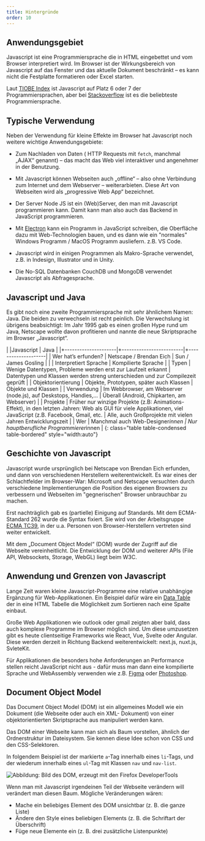 ```yaml
---
title: Hintergründe
order: 10
---
```


Anwendungsgebiet
----------------

Javascript ist eine Programmiersprache die in HTML eingebettet und vom Browser interpretiert wird. Im Browser ist der Wirkungsbereich von Javascript auf das Fenster und das aktuelle Dokument beschränkt – es kann nicht die Festplatte formatieren oder Excel starten.

Laut [TIOBE Index](https://www.tiobe.com/tiobe-index/) ist Javascript auf Platz 6 oder 7 der Programmiersprachen, aber bei [Stackoverflow](https://insights.stackoverflow.com/survey/2018/#technology) ist es die beliebteste Programmiersprache.

Typische Verwendung
-------------------

Neben der Verwendung für kleine Effekte im Browser hat Javascript noch weitere wichtige Anwendungsgebiete:

* Zum Nachladen von Daten ( HTTP Requests mit `fetch`, manchmal „AJAX“ genannt) – das macht das Web viel interaktiver und angenehmer in der Benutzung.

* Mit Javascript können Webseiten auch „offline“ – also ohne Verbindung zum Internet und dem Webserver – weiterarbieten. Diese Art von Webseiten wird als  „progressive Web App“  bezeichnet.

* Der Server Node JS ist ein (Web)Server, den man mit Javascript programmieren kann. Damit kann man also auch das Backend in JavaScript programmieren.

* Mit [Electron](https://www.electronjs.org/de/) kann ein Programm in JavaScript schreiben, die Oberfläche dazu mit Web-Technologien bauen, und es dann wie ein "normales" Windows Programm / MacOS Programm ausliefern. z.B. VS Code.

* Javascript wird in einigen Programmen als Makro-Sprache verwendet, z.B. in Indesign, Illustrator und in Unity.

* Die No-SQL Datenbanken CouchDB und MongoDB verwendet Javascript als Abfragesprache.


Javascript und Java
--------------------
Es gibt noch eine zweite Programmiersprache mit sehr ähnlichem Namen: Java. Die beiden zu verwechseln ist recht peinlich. Die Verwechslung ist übrigens beabsichtigt: Im Jahr 1995 gab es einen großen Hype rund um Java, Netscape wollte davon profitieren und nannte die neue Skriptsprache im Browser „Javascript“.



|                      |Javascript                | Java                |
|+---------------------|+-------------------------|+--------------------|
| Wer hat’s erfunden?  | Netscape / Brendan Eich  | Sun / James Gosling |
|                      | Interpretiert Sprache    | Kompilierte Sprache |
| Typen                | Wenige Datentypen, Probleme werden erst zur Laufzeit erkannt | Datentypen und Klassen werden streng unterschieden und zur Compilezeit geprüft |
|  Objektorientierung |  Objekte, Prototypen, später auch Klassen |  Objekte und Klassen |
| Verwendung           | Im Webbrowser, am Webserver (node.js), auf Deskstops, Handies,... | Überall (Android, Chipkarten, am Webserver) |
| Projekte | Früher nur winzige Projekte (z.B: Animations-Effekt),  in den letzten Jahren: Web als GUI für viele Applikationen, viel JavaScript (z.B. Facebook, Gmail, etc. | Alle, auch Großprojekte mit vielen Jahren Entwicklungszeit |
| Wer |  Manchmal auch Web-Designer*innen | Nur hauptberufliche Programmierer*innen |
{: class="table table-condensed table-bordered" style="width:auto"}


Geschichte von Javascript
--------------------------

Javascript wurde ursprünglich bei Netscape von Brendan Eich erfunden, und dann von verschiedenen Herstellern weiterentwickelt. Es war eines der Schlachtfelder im Browser-War: Microsoft und Netscape versuchten durch verschiedene Implementierungen die Position des eigenen Browsers zu verbessern und Webseiten im "gegnerischen" Browser unbrauchbar zu machen.

Erst nachträglich gab es (partielle) Einigung auf Standards. Mit dem ECMA-Standard 262 wurde die Syntax fixiert. Sie wird von der Arbeitsgruppe [ECMA TC39](https://tc39.es/), in der u.a. Personen von Browser-Herstellern vertreten sind weiter entwickelt.

Mit dem „Document Object Model“ (DOM) wurde der Zugriff auf die Webseite vereinheitlicht.
Die Entwicklung der DOM und weiterer APIs (File API, Websockets, Storage, WebGL) liegt beim W3C.



Anwendung und Grenzen von Javascript
-----------------

Lange Zeit waren kleine Javascript-Programme eine relative unabhängige Ergänzung für Web-Applikationen. Ein Beispiel dafür wäre ein [Data Table](https://datatables.net/)
der in eine HTML Tabelle die Möglichkeit zum Sortieren nach eine Spalte einbaut.

Große Web Applikationen wie outlook oder gmail zeigten aber bald, dass auch komplexe
Programme im Browser möglich sind. Um diese umzusetzen gibt es heute clientseitige
Frameworks wie React, Vue, Svelte oder Angular. Diese werden derzeit in Richtung
Backend weiterentwickelt: next.js, nuxt.js, SvleteKit.

Für Applikationen die besonders hohe Anforderungen an Performance stellen reicht
JavaScript nicht aus - dafür muss man dann eine kompilierte Sprache und WebAssembly
verwenden wie z.B. [Figma](https://www.figma.com/de/blog/webassembly-cut-figmas-load-time-by-3x/) oder
[Photoshop](https://web.dev/articles/ps-on-the-web?hl=en).


Document Object Model
----------------------

Das Document Object Model (DOM) ist ein allgemeines Modell wie ein Dokument (die Webseite oder auch ein XML- Dokument) von einer objektorientierten Skriptsprache aus manipuliert werden kann.

Das DOM einer Webseite kann man sich als Baum vorstellen, ähnlich der Ordnerstruktur im Dateisystem.  Sie kennen diese Idee schon von CSS und den CSS-Selektoren.

In folgendem Beispiel ist der markierte `a`-Tag innerhalb eines `li`-Tags, und
der wiederum innerhalb eines  `ul`-Tag mit Klassen `nav` und `nav-list`.

![Abbildung: Bild des DOM, erzeugt mit den Firefox DeveloperTools](/images/javascript-dom/dom.png)

Wenn man mit Javascript irgendeinen Teil der Webseite verändern will verändert man diesen Baum. Mögliche Veränderungen wären:

* Mache ein beliebiges Element des DOM unsichtbar (z. B. die ganze Liste)
* Ändere den Style eines beliebigen Elements (z. B. die Schriftart der Überschrift)
* Füge neue Elemente ein (z. B. drei zusätzliche Listenpunkte)


